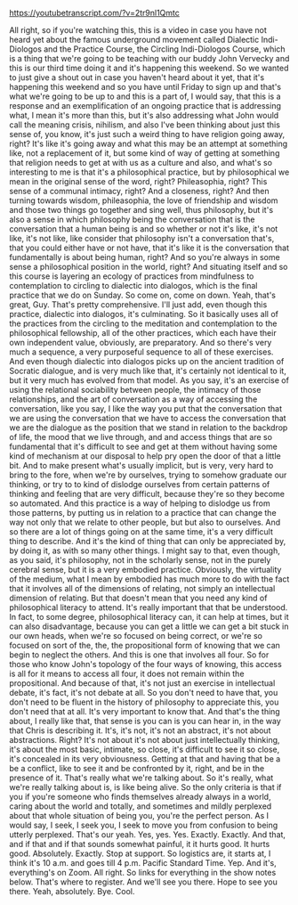https://youtubetranscript.com/?v=2tr9nl1Qmtc

 All right, so if you're watching this, this is a video in case you have not heard yet about the famous underground movement called Dialectic Indi-Diologos and the Practice Course, the Circling Indi-Diologos Course, which is a thing that we're going to be teaching with our buddy John Vervecky and this is our third time doing it and it's happening this weekend. So we wanted to just give a shout out in case you haven't heard about it yet, that it's happening this weekend and so you have until Friday to sign up and that's what we're going to be up to and this is a part of, I would say, that this is a response and an exemplification of an ongoing practice that is addressing what, I mean it's more than this, but it's also addressing what John would call the meaning crisis, nihilism, and also I've been thinking about just this sense of, you know, it's just such a weird thing to have religion going away, right? It's like it's going away and what this may be an attempt at something like, not a replacement of it, but some kind of way of getting at something that religion needs to get at with us as a culture and also, and what's so interesting to me is that it's a philosophical practice, but by philosophical we mean in the original sense of the word, right? Phileasophia, right? This sense of a communal intimacy, right? And a closeness, right? And then turning towards wisdom, phileasophia, the love of friendship and wisdom and those two things go together and sing well, thus philosophy, but it's also a sense in which philosophy being the conversation that is the conversation that a human being is and so whether or not it's like, it's not like, it's not like, like consider that philosophy isn't a conversation that's, that you could either have or not have, that it's like it is the conversation that fundamentally is about being human, right? And so you're always in some sense a philosophical position in the world, right? And situating itself and so this course is layering an ecology of practices from mindfulness to contemplation to circling to dialectic into dialogos, which is the final practice that we do on Sunday. So come on, come on down. Yeah, that's great, Guy. That's pretty comprehensive. I'll just add, even though this practice, dialectic into dialogos, it's culminating. So it basically uses all of the practices from the circling to the meditation and contemplation to the philosophical fellowship, all of the other practices, which each have their own independent value, obviously, are preparatory. And so there's very much a sequence, a very purposeful sequence to all of these exercises. And even though dialectic into dialogos picks up on the ancient tradition of Socratic dialogue, and is very much like that, it's certainly not identical to it, but it very much has evolved from that model. As you say, it's an exercise of using the relational sociability between people, the intimacy of those relationships, and the art of conversation as a way of accessing the conversation, like you say, I like the way you put that the conversation that we are using the conversation that we have to access the conversation that we are the dialogue as the position that we stand in relation to the backdrop of life, the mood that we live through, and and access things that are so fundamental that it's difficult to see and get at them without having some kind of mechanism at our disposal to help pry open the door of that a little bit. And to make present what's usually implicit, but is very, very hard to bring to the fore, when we're by ourselves, trying to somehow graduate our thinking, or try to to kind of dislodge ourselves from certain patterns of thinking and feeling that are very difficult, because they're so they become so automated. And this practice is a way of helping to dislodge us from those patterns, by putting us in relation to a practice that can change the way not only that we relate to other people, but but also to ourselves. And so there are a lot of things going on at the same time, it's a very difficult thing to describe. And it's the kind of thing that can only be appreciated by, by doing it, as with so many other things. I might say to that, even though, as you said, it's philosophy, not in the scholarly sense, not in the purely cerebral sense, but it is a very embodied practice. Obviously, the virtuality of the medium, what I mean by embodied has much more to do with the fact that it involves all of the dimensions of relating, not simply an intellectual dimension of relating. But that doesn't mean that you need any kind of philosophical literacy to attend. It's really important that that be understood. In fact, to some degree, philosophical literacy can, it can help at times, but it can also disadvantage, because you can get a little we can get a bit stuck in our own heads, when we're so focused on being correct, or we're so focused on sort of the, the, the propositional form of knowing that we can begin to neglect the others. And this is one that involves all four. So for those who know John's topology of the four ways of knowing, this access is all for it means to access all four, it does not remain within the propositional. And because of that, it's not just an exercise in intellectual debate, it's fact, it's not debate at all. So you don't need to have that, you don't need to be fluent in the history of philosophy to appreciate this, you don't need that at all. It's very important to know that. And that's the thing about, I really like that, that sense is you can is you can hear in, in the way that Chris is describing it. It's, it's not, it's not an abstract, it's not about abstractions. Right? It's not about it's not about just intellectually thinking, it's about the most basic, intimate, so close, it's difficult to see it so close, it's concealed in its very obviousness. Getting at that and having that be a be a conflict, like to see it and be confronted by it, right, and be in the presence of it. That's really what we're talking about. So it's really, what we're really talking about is, is like being alive. So the only criteria is that if you if you're someone who finds themselves already always in a world, caring about the world and totally, and sometimes and mildly perplexed about that whole situation of being you, you're the perfect person. As I would say, I seek, I seek you, I seek to move you from confusion to being utterly perplexed. That's our yeah. Yes, yes. Yes. Exactly. Exactly. And that, and if that and if that sounds somewhat painful, it it hurts good. It hurts good. Absolutely. Exactly. Stop at support. So logistics are, it starts at, I think it's 10 a.m. and goes till 4 p.m. Pacific Standard Time. Yep. And it's, everything's on Zoom. All right. So links for everything in the show notes below. That's where to register. And we'll see you there. Hope to see you there. Yeah, absolutely. Bye. Cool.